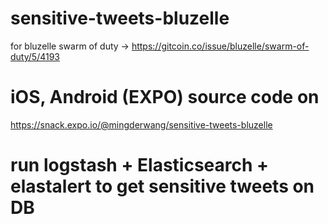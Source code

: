 # sensitive-tweets-bluzelle
for bluzelle swarm of duty -> https://gitcoin.co/issue/bluzelle/swarm-of-duty/5/4193

# iOS, Android (EXPO) source code on 
https://snack.expo.io/@mingderwang/sensitive-tweets-bluzelle

# run logstash + Elasticsearch + elastalert to get sensitive tweets on DB

